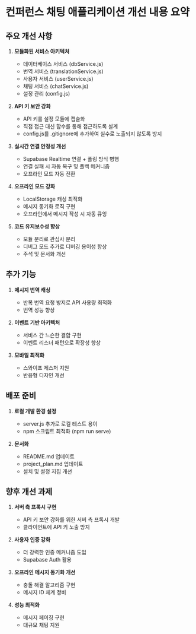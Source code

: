# 컨퍼런스 채팅 애플리케이션 개선 내용 요약

## 주요 개선 사항

1. **모듈화된 서비스 아키텍처**
   - 데이터베이스 서비스 (dbService.js)
   - 번역 서비스 (translationService.js)
   - 사용자 서비스 (userService.js)
   - 채팅 서비스 (chatService.js)
   - 설정 관리 (config.js)

2. **API 키 보안 강화**
   - API 키를 설정 모듈에 캡슐화
   - 직접 접근 대신 함수를 통해 접근하도록 설계
   - config.js를 .gitignore에 추가하여 실수로 노출되지 않도록 방지

3. **실시간 연결 안정성 개선**
   - Supabase Realtime 연결 + 폴링 방식 병행
   - 연결 실패 시 자동 복구 및 폴백 메커니즘
   - 오프라인 모드 자동 전환

4. **오프라인 모드 강화**
   - LocalStorage 캐싱 최적화
   - 메시지 동기화 로직 구현
   - 오프라인에서 메시지 작성 시 자동 큐잉

5. **코드 유지보수성 향상**
   - 모듈 분리로 관심사 분리
   - 디버그 모드 추가로 디버깅 용이성 향상
   - 주석 및 문서화 개선

## 추가 기능

1. **메시지 번역 캐싱**
   - 반복 번역 요청 방지로 API 사용량 최적화
   - 번역 성능 향상

2. **이벤트 기반 아키텍처**
   - 서비스 간 느슨한 결합 구현
   - 이벤트 리스너 패턴으로 확장성 향상

3. **모바일 최적화**
   - 스와이프 제스처 지원
   - 반응형 디자인 개선

## 배포 준비

1. **로컬 개발 환경 설정**
   - server.js 추가로 로컬 테스트 용이
   - npm 스크립트 최적화 (npm run serve)

2. **문서화**
   - README.md 업데이트
   - project_plan.md 업데이트
   - 설치 및 설정 지침 개선

## 향후 개선 과제

1. **서버 측 프록시 구현**
   - API 키 보안 강화를 위한 서버 측 프록시 개발
   - 클라이언트에 API 키 노출 방지

2. **사용자 인증 강화**
   - 더 강력한 인증 메커니즘 도입
   - Supabase Auth 활용

3. **오프라인 메시지 동기화 개선**
   - 충돌 해결 알고리즘 구현
   - 메시지 ID 체계 정비

4. **성능 최적화**
   - 메시지 페이징 구현
   - 대규모 채팅 지원